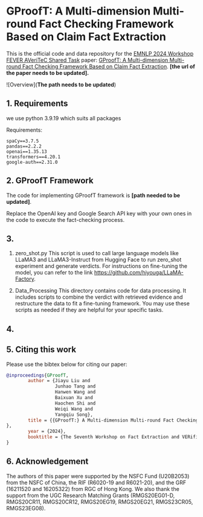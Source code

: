 # GProofT: A Multi-dimension Multi-round Fact Checking Framework Based on Claim Fact Extraction

This is the official code and data repository for the [EMNLP 2024 Workshop FEVER AVeriTeC Shared Task](https://fever.ai/) paper:
[GProofT: A Multi-dimension Multi-round Fact Checking Framework Based on Claim Fact Extraction](https://arxiv.org/abs/2401.07286).
**[the url of the paper needs to be updated].**

![Overview](**The path needs to be updated**)

## 1. Requirements

we use python 3.9.19 which suits all packages

Requirements:
```
spaCy==3.7.5
pandas==2.2.2
openai==1.35.13
transformers==4.20.1
google-auth==2.31.0
```

## 2. GProofT Framework

The code for implementing GProofT framework is **[path needed to be updated]**.

Replace the OpenAI key and Google Search API key with your own ones in the code to execute the fact-checking process.
<!--can be downloaded
at [this link](https://hkustconnect-my.sharepoint.com/:f:/g/personal/wwangbw_connect_ust_hk/EqhEyfccW45HtyehVTDO_cgB9A2X4TQQKdeVnjqK1wMgng).-->

## 3. 
1. zero_shot.py
This script is used to call large language models like LLaMA3 and LLaMA3-Instruct from Hugging Face to run zero_shot experiment and generate verdicts. For instructions on fine-tuning the model, you can refer to the link https://github.com/hiyouga/LLaMA-Factory.

2. Data_Processing
This directory contains code for data processing. It includes scripts to combine the verdict with retrieved evidence and restructure the data to fit a fine-tuning framework. You may use these scripts as needed if they are helpful for your specific tasks.

## 4. 

## 5. Citing this work

Please use the bibtex below for citing our paper:

```bibtex
@inproceedings{GProofT,
        author = {Jiayu Liu and
                  Junhao Tang and
                  Hanwen Wang and
                  Baixuan Xu and
                  Haochen Shi and
                  Weiqi Wang and
                  Yangqiu Song},
        title = {{GProofT:} A Multi-dimension Multi-round Fact Checking Framework Based on Claim Fact Extraction
},
        year = {2024},
        booktitle = {The Seventh Workshop on Fact Extraction and VERification - AVeriTeC Shared Task, {FEVER} 2024}
}
```

## 6. Acknowledgement

The authors of this paper were supported by the NSFC Fund (U20B2053) from the NSFC of China, the RIF (R6020-19 and R6021-20), and the GRF (16211520 and 16205322) from RGC of Hong Kong. We also thank the support from the UGC Research Matching Grants (RMGS20EG01-D, RMGS20CR11, RMGS20CR12, RMGS20EG19, RMGS20EG21, RMGS23CR05, RMGS23EG08). 
